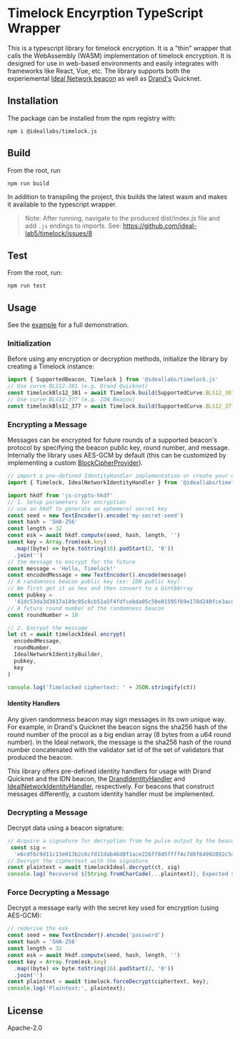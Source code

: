# Timelock Encyrption TypeScript Wrapper

This is a typescript library for timelock encryption. It is a "thin" wrapper that calls the WebAssembly (WASM) implementation of timelock encryption. It is designed for use in web-based environments and easily integrates with frameworks like React, Vue, etc. The library supports both the experiemental [Ideal Network beacon](https://docs.idealabs.network) as well as [Drand's](https://drand.love) Quicknet.

## Installation

The package can be installed from the npm registry with:

``` shell
npm i @ideallabs/timelock.js
```

## Build

From the root, run

```
npm run build
```

In addition to transpiling the project, this builds the latest wasm and makes it available to the typescript wrapper.

> Note: After running, navigate to the produced dist/index.js file and add `.js` endings to imports. See: https://github.com/ideal-lab5/timelock/issues/8


## Test

From the root, run:

```shell
npm run test
```

## Usage

See the [example](../examples/web/react-tlock-demo/) for a full demonstration.

### Initialization

Before using any encryption or decryption methods, initialize the library by creating a Timelock instance:

``` js
import { SupportedBeacon, Timelock } from '@ideallabs/timelock.js'
// Use curve BLS12-381 (e.g. Drand Quicknet)
const timelockBls12_381 = await Timelock.build(SupportedCurve.BLS12_381);
// Use curve BLS12-377 (e.g. IDN Beacon)
const timelockBls12_377 = await Timelock.build(SupportedCurve.BLS12_377);
```

### Encrypting a Message

Messages can be encrypted for future rounds of a supported beacon's protocol by specifying the beacon public key, round number, and message. Internally the library uses AES-GCM by default (this can be customized by implementing a custom [BlockCipherProvider](https://docs.rs/timelock/0.0.1/timelock/block_ciphers/trait.BlockCipherProvider.html)).

``` js
// import a pre-defined IdentityHandler implementation or create your own
import { Timelock, IdealNetworkIdentityHandler } from '@ideallabs/timelock.js'

import hkdf from 'js-crypto-hkdf'
// 1. Setup parameters for encryption
// use an hkdf to generate an ephemeral secret key
const seed = new TextEncoder().encode('my-secret-seed')
const hash = 'SHA-256'
const length = 32
const esk = await hkdf.compute(seed, hash, length, '')
const key = Array.from(esk.key)
  .map((byte) => byte.toString(16).padStart(2, '0'))
  .join('')
// the message to encrypt for the future
const message = 'Hello, Timelock!'
const encodedMessage = new TextEncoder().encode(message)
// A randomness beacon public key (ex: IDN public key)
// We first get it as hex and then convert to a Uint8Array
const pubkey =
  '41dc53da3d3617a189c85c8cb51a5f4fdfcebda05c50e81595f69e178d240fce3acdafd97b5fd204553e685836393a00b112f5cd78477d79ac8094c608d35bb42bd5091c5bbedd881e2ee0e8492a4361c69bf15250d75aee44035bc5b7553100'
// A future round number of the randomness beacon
const roundNumber = 10

// 2. Encrypt the message
let ct = await timelockIdeal.encrypt(
  encodedMessage,
  roundNumber,
  IdealNetworkIdentityBuilder,
  pubkey,
  key
)

console.log('Timelocked ciphertext: ' + JSON.stringify(ct))
```

#### Identity Handlers

Any given randomness beacon may sign messages in its own unique way. For example, in Drand's Quicknet the beacon signs the sha256 hash of the round number of the procol as a big endian array (8 bytes from a u64 round number). In the Ideal network, the message is the sha256 hash of the round number concatenated with the validator set id of the set of validators that produced the beacon. 

This library offers pre-defined identity handlers for usage with Drand Quicknet and the IDN beacon, the [DrandIdentityHandler](./src/interfaces/DrandIdentityBuilder.ts) and  [IdealNetworkIdentityHandler](./src/interfaces/IDNIdentityBuilder.ts), respectively. For beacons that construct messages differently, a custom identity handler must be implemented. 

### Decrypting a Message

Decrypt data using a beacon signature:

``` js
// Acquire a signature for decryption from he pulse output by the beacon at the given roundNumber
 const sig =
  'e6cdf6c9d11c13e013b2c6cfd11dab46d8f1ace226ff845ffff4c7d6f64992892c54fb5d1f0f87dd300ce66f53598e01'
// Decrypt the ciphertext with the signature
const plaintext = await timelockIdeal.decrypt(ct, sig)
console.log(`Recovered ${String.fromCharCode(...plaintext)}, Expected ${message}`)
```

### Force Decrypting a Message

Decrypt a message early with the secret key used for encryption (using AES-GCM):

``` js
// rederive the esk
const seed = new TextEncoder().encode('password')
const hash = 'SHA-256'
const length = 32
const esk = await hkdf.compute(seed, hash, length, '')
const key = Array.from(esk.key)
  .map((byte) => byte.toString(16).padStart(2, '0'))
  .join('')
const plaintext = await timelock.forceDecrypt(ciphertext, key);
console.log('Plaintext:', plaintext);
```

## License

Apache-2.0